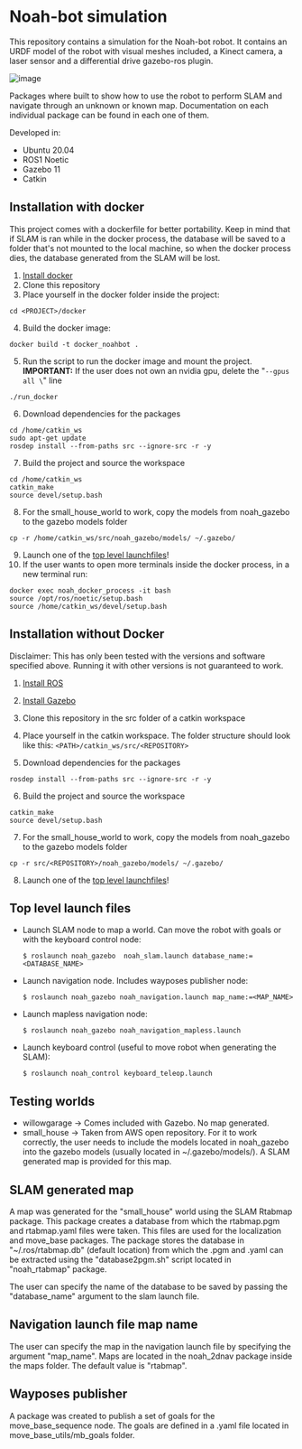 # Noah-bot simulation

This repository contains a simulation for the Noah-bot robot. It contains an URDF model of the robot with visual meshes included, a Kinect camera, a laser sensor and a differential drive gazebo-ros plugin.

![image](https://user-images.githubusercontent.com/77001289/125287999-03e26b80-e2f4-11eb-9619-a15130b4b15f.png)

Packages where built to show how to use the robot to perform SLAM and navigate through an unknown or known map. Documentation on each individual package can be found in each one of them.

Developed in:
- Ubuntu 20.04
- ROS1 Noetic
- Gazebo 11
- Catkin


## Installation with docker

This project comes with a dockerfile for better portability. Keep in mind that if SLAM is ran while in the docker process, the database will be saved to a folder that's not mounted to the local machine, so when the docker process dies, the database generated from the SLAM will be lost.

1. [Install docker](https://docs.docker.com/engine/install/ubuntu/)
2. Clone this repository
3. Place yourself in the docker folder inside the project:
```
cd <PROJECT>/docker
```
4. Build the docker image:
```
docker build -t docker_noahbot .
```
5. Run the script to run the docker image and mount the project. **IMPORTANT:** If the user does not own an nvidia gpu, delete the "`--gpus all \`" line
```
./run_docker
```
6. Download dependencies for the packages
```
cd /home/catkin_ws
sudo apt-get update
rosdep install --from-paths src --ignore-src -r -y
```
7. Build the project and source the workspace
```
cd /home/catkin_ws
catkin_make
source devel/setup.bash
```
8. For the small_house_world to work, copy the models from noah_gazebo to the gazebo models folder
```
cp -r /home/catkin_ws/src/noah_gazebo/models/ ~/.gazebo/
``` 
9. Launch one of the [top level launchfiles](README.md#top-level-launch-files)!
10. If the user wants to open more terminals inside the docker process, in a new terminal run:
```
docker exec noah_docker_process -it bash
source /opt/ros/noetic/setup.bash
source /home/catkin_ws/devel/setup.bash
```


## Installation without Docker

Disclaimer: This has only been tested with the versions and software specified above. Running it with other versions is not guaranteed to work.

1. [Install ROS](http://wiki.ros.org/noetic/Installation/Ubuntu)
2. [Install Gazebo](http://gazebosim.org/tutorials?tut=install_ubuntu)
3. Clone this repository in the src folder of a catkin workspace
4. Place yourself in the catkin workspace. The folder structure should look like this: `<PATH>/catkin_ws/src/<REPOSITORY>`

5. Download dependencies for the packages
```
rosdep install --from-paths src --ignore-src -r -y
```
6. Build the project and source the workspace
```
catkin_make
source devel/setup.bash
```
7. For the small_house_world to work, copy the models from noah_gazebo to the gazebo models folder
```
cp -r src/<REPOSITORY>/noah_gazebo/models/ ~/.gazebo/
``` 
8. Launch one of the [top level launchfiles](README.md#top-level-launch-files)!


## Top level launch files

- Launch SLAM node to map a world. Can move the robot with goals or with the keyboard control node:
    ```
    $ roslaunch noah_gazebo  noah_slam.launch database_name:=<DATABASE_NAME>
    ```

- Launch navigation node. Includes wayposes publisher node:
    ```
    $ roslaunch noah_gazebo noah_navigation.launch map_name:=<MAP_NAME>
    ```

- Launch mapless navigation node:
    ```
    $ roslaunch noah_gazebo noah_navigation_mapless.launch
    ```

- Launch keyboard control (useful to move robot when generating the SLAM):
    ```
    $ roslaunch noah_control keyboard_teleop.launch
    ```


## Testing worlds
- willowgarage -> Comes included with Gazebo. No map generated.
- small_house -> Taken from AWS open repository. For it to work correctly, the user needs to include the models located in noah_gazebo into the gazebo models (usually located in ~/.gazebo/models/). A SLAM generated map is provided for this map.

## SLAM generated map
A map was generated for the "small_house" world using the SLAM Rtabmap package. This package creates a database from which the rtabmap.pgm and rtabmap.yaml files were taken. This files are used for the localization and move_base packages. The package stores the database in "~/.ros/rtabmap.db" (default location) from which the .pgm and .yaml can be extracted using the "database2pgm.sh" script located in "noah_rtabmap" package.

The user can specify the name of the database to be saved by passing the "database_name" argument to the slam launch file.

## Navigation launch file map name
The user can specify the map in the navigation launch file by specifying the argument "map_name". Maps are located in the noah_2dnav package inside the maps folder. The default value is "rtabmap".

## Wayposes publisher
A package was created to publish a set of goals for the move_base_sequence node. The goals are defined in a .yaml file located in move_base_utils/mb_goals folder.

